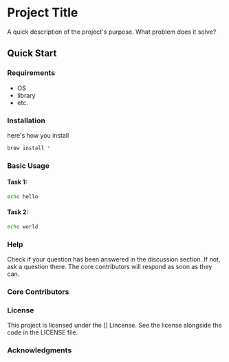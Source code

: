 # Project Title
A quick description of the project's purpose. What problem does it solve?

## Quick Start
### Requirements
* OS
* library
* etc.

### Installation
here's how you install
```bash
brew install *
```
### Basic Usage
#### Task 1:
```bash
echo hello
```
#### Task 2:
```bash
echo world
```
### Help
Check if your question has been answered in the discussion section. If not, ask a question there. The core contributors will respond as soon as they can.
### Core Contributors
### License
This project is licensed under the [] Lincense. See the license alongside the code in the LICENSE file.
### Acknowledgments

